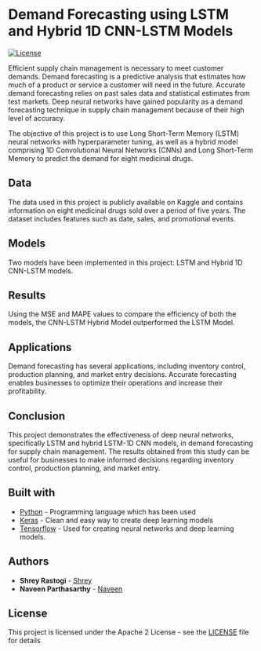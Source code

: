 # Demand Forecasting using LSTM and Hybrid 1D CNN-LSTM Models

[![License](https://img.shields.io/badge/License-Apache2-blue.svg)](https://www.apache.org/licenses/LICENSE-2.0)

Efficient supply chain management is necessary to meet customer demands. Demand forecasting is a predictive analysis that estimates how much of a product or service a customer will need in the future. Accurate demand forecasting relies on past sales data and statistical estimates from test markets. Deep neural networks have gained popularity as a demand forecasting technique in supply chain management because of their high level of accuracy.

The objective of this project is to use Long Short-Term Memory (LSTM) neural networks with hyperparameter tuning, as well as a hybrid model comprising 1D Convolutional Neural Networks (CNNs) and Long Short-Term Memory to predict the demand for eight medicinal drugs.

## Data
The data used in this project is publicly available on Kaggle and contains information on eight medicinal drugs sold over a period of five years. The dataset includes features such as date, sales, and promotional events.

## Models
Two models have been implemented in this project: LSTM and Hybrid 1D CNN-LSTM models.

## Results
Using the MSE and MAPE values to compare the efficiency of both the models, the CNN-LSTM Hybrid Model outperformed the LSTM Model.

## Applications
Demand forecasting has several applications, including inventory control, production planning, and market entry decisions. Accurate forecasting enables businesses to optimize their operations and increase their profitability.

## Conclusion
This project demonstrates the effectiveness of deep neural networks, specifically LSTM and hybrid LSTM-1D CNN models, in demand forecasting for supply chain management. The results obtained from this study can be useful for businesses to make informed decisions regarding inventory control, production planning, and market entry.


## Built with

* [Python](https://python.org) - Programming language which has been used
* [Keras](https://pjreddie.com/darknet/yolo/) - Clean and easy way to create deep learning models
* [Tensorflow](https://pjreddie.com/darknet/yolo/) - Used for creating neural networks and deep learning models.

## Authors

* **Shrey Rastogi** - [Shrey](https://github.com/shreyrastogi0508)
* **Naveen Parthasarthy** - [Naveen](https://github.com/naveen-parth)


## License

This project is licensed under the Apache 2 License - see the [LICENSE](LICENSE) file for details
